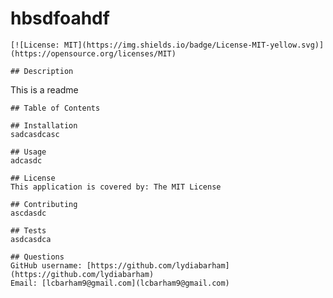 # hbsdfoahdf

    [![License: MIT](https://img.shields.io/badge/License-MIT-yellow.svg)](https://opensource.org/licenses/MIT)
  
    ## Description
This is a readme 

    ## Table of Contents

    ## Installation
    sadcasdcasc

    ## Usage
    adcasdc

    ## License
    This application is covered by: The MIT License

    ## Contributing
    ascdasdc

    ## Tests
    asdcasdca

    ## Questions
    GitHub username: [https://github.com/lydiabarham](https://github.com/lydiabarham)
    Email: [lcbarham9@gmail.com](lcbarham9@gmail.com)

  
